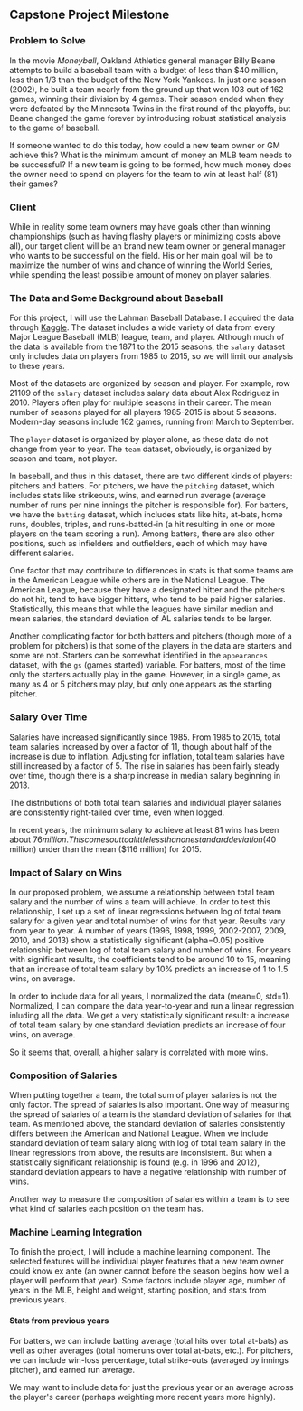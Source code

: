 ## Capstone Project Milestone

### Problem to Solve

In the movie *Moneyball*, Oakland Athletics general manager Billy Beane attempts to build a baseball team with a budget of less than $40 million, less than 1/3 than the budget of the New York Yankees. In just one season (2002), he built a team nearly from the ground up that won 103 out of 162 games, winning their division by 4 games. Their season ended when they were defeated by the Minnesota Twins in the first round of the playoffs, but Beane changed the game forever by introducing robust statistical analysis to the game of baseball.

If someone wanted to do this today, how could a new team owner or GM achieve this? What is the minimum amount of money an MLB team needs to be successful? If a new team is going to be formed, how much money does the owner need to spend on players for the team to win at least half (81) their games?

### Client

While in reality some team owners may have goals other than winning championships (such as having flashy players or minimizing costs above all), our target client will be an brand new team owner or general manager who wants to be successful on the field. His or her main goal will be to maximize the number of wins and chance of winning the World Series, while spending the least possible amount of money on player salaries.

### The Data and Some Background about Baseball

For this project, I will use the Lahman Baseball Database. I acquired the data through [Kaggle](https://www.kaggle.com/seanlahman/the-history-of-baseball/data). The dataset includes a wide variety of data from every Major League Baseball (MLB) league, team, and player. Although much of the data is available from the 1871 to the 2015 seasons, the `salary` dataset only includes data on players from 1985 to 2015, so we will limit our analysis to these years.

Most of the datasets are organized by season and player. For example, row 21109 of the `salary` dataset includes salary data about Alex Rodriguez in 2010. Players often play for multiple seasons in their career. The mean number of seasons played for all players 1985-2015 is about 5 seasons. Modern-day seasons include 162 games, running from March to September.

The `player` dataset is organized by player alone, as these data do not change from year to year. The `team` dataset, obviously, is organized by season and team, not player.

In baseball, and thus in this dataset, there are two different kinds of players: pitchers and batters. For pitchers, we have the `pitching` dataset, which includes stats like strikeouts, wins, and earned run average (average number of runs per nine innings the pitcher is responsible for). For batters, we have the `batting` dataset, which includes stats like hits, at-bats, home runs, doubles, triples, and runs-batted-in (a hit resulting in one or more players on the team scoring a run). Among batters, there are also other positions, such as infielders and outfielders, each of which may have different salaries.

One factor that may contribute to differences in stats is that some teams are in the American League while others are in the National League. The American League, because they have a designated hitter and the pitchers do not hit, tend to have bigger hitters, who tend to be paid higher salaries. Statistically, this means that while the leagues have similar median and mean salaries, the standard deviation of AL salaries tends to be larger.

Another complicating factor for both batters and pitchers (though more of a problem for pitchers) is that some of the players in the data are starters and some are not. Starters can be somewhat identified in the `appearances` dataset, with the `gs` (games started) variable. For batters, most of the time only the starters actually play in the game. However, in a single game, as many as 4 or 5 pitchers may play, but only one appears as the starting pitcher.

### Salary Over Time

Salaries have increased significantly since 1985. From 1985 to 2015, total team salaries increased by over a factor of 11, though about half of the increase is due to inflation. Adjusting for inflation, total team salaries have still increased by a factor of 5. The rise in salaries has been fairly steady over time, though there is a sharp increase in median salary beginning in 2013.

The distributions of both total team salaries and individual player salaries are consistently right-tailed over time, even when logged.

In recent years, the minimum salary to achieve at least 81 wins has been about $76 million. This comes out to a little less than one standard deviation ($40 million) under than the mean ($116 million) for 2015.

### Impact of Salary on Wins

In our proposed problem, we assume a relationship between total team salary and the number of wins a team will achieve. In order to test this relationship, I set up a set of linear regressions between log of total team salary for a given year and total number of wins for that year. Results vary from year to year. A number of years (1996, 1998, 1999, 2002-2007, 2009, 2010, and 2013) show a statistically significant (alpha=0.05) positive relationship between log of total team salary and number of wins. For years with significant results, the coefficients tend to be around 10 to 15, meaning that an increase of total team salary by 10% predicts an increase of 1 to 1.5 wins, on average. 

In order to include data for all years, I normalized the data (mean=0, std=1). Normalized, I can compare the data year-to-year and run a linear regression inluding all the data. We get a very statistically significant result: a increase of total team salary by one standard deviation predicts an increase of four wins, on average.

So it seems that, overall, a higher salary is correlated with more wins.

### Composition of Salaries

When putting together a team, the total sum of player salaries is not the only factor. The spread of salaries is also important. One way of measuring the spread of salaries of a team is the standard deviation of salaries for that team. As mentioned above, the standard deviation of salaries consistently differs between the American and National League. When we include standard deviation of team salary along with log of total team salary in the linear regressions from above, the results are inconsistent. But when a statistically significant relationship is found (e.g. in 1996 and 2012), standard deviation appears to have a negative relationship with number of wins.

Another way to measure the composition of salaries within a team is to see what kind of salaries each position on the team has.

### Machine Learning Integration

To finish the project, I will include a machine learning component. The selected features will be individual player features that a new team owner could know ex ante (an owner cannot before the season begins how well a player will perform that year). Some factors include player age, number of years in the MLB, height and weight, starting position, and stats from previous years.

#### Stats from previous years

For batters, we can include batting average (total hits over total at-bats) as well as other averages (total homeruns over total at-bats, etc.). For pitchers, we can include win-loss percentage, total strike-outs (averaged by innings pitcher), and earned run average. 

We may want to include data for just the previous year or an average across the player's career (perhaps weighting more recent years more highly).
